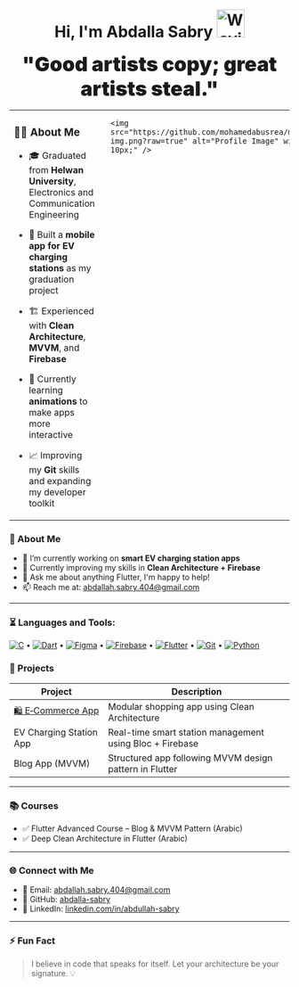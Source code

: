 <h1 align="center">
  Hi, I'm Abdalla Sabry
  <img src="https://camo.githubusercontent.com/d552948e7884c41fde2d32b9221d79f0df2076c7d824aaab954ca93f53d95884/68747470733a2f2f6d656469612e67697068792e636f6d2f6d656469612f6876524a434c467a6361737252346961377a2f67697068792e676966" alt="Waving Hand" width="50" height="50" />
</h1>

<p align="center">
  <strong>
    <span style="font-size: 36px; font-weight: 900;">
      "Good artists copy; great artists steal."
    </span>
  </strong>
</p>




<table width="100%" style="border-collapse: collapse; border: none;">
  <tr>
    <td style="vertical-align: top; padding-right: 20px; border: none;">

### 👨‍🎓 About Me

- 🎓 Graduated from **Helwan University**, Electronics and Communication Engineering  
- 📱 Built a **mobile app for EV charging stations** as my graduation project  
- 🏗️ Experienced with **Clean Architecture**, **MVVM**, and **Firebase**  
- 🎨 Currently learning **animations** to make apps more interactive  
- 📈 Improving my **Git** skills and expanding my developer toolkit  

    </td>
    <td style="vertical-align: top; border: none; width: 180px;">

      <img src="https://github.com/mohamedabusrea/mohamedabusrea/blob/master/profile-img.png?raw=true" alt="Profile Image" width="150" style="border-radius: 10px;" />

    </td>
  </tr>
</table>




### 💼 About Me

- 🔭 I’m currently working on **smart EV charging station apps**
- 🌱 Currently improving my skills in **Clean Architecture + Firebase**
- 💬 Ask me about anything Flutter, I'm happy to help!
- 📫 Reach me at: abdallah.sabry.404@gmail.com

---
### ⏳ Languages and Tools:

[![C](https://img.shields.io/badge/C-%2300599C.svg?style=flat&logo=c&logoColor=white)](https://en.wikipedia.org/wiki/C_(programming_language)) •
[![Dart](https://img.shields.io/badge/Dart-%230175C2.svg?style=flat&logo=dart&logoColor=white)](https://dart.dev/) •
[![Figma](https://img.shields.io/badge/Figma-%23F24E1E.svg?style=flat&logo=figma&logoColor=white)](https://www.figma.com/) •
[![Firebase](https://img.shields.io/badge/Firebase-FFCA28?style=flat&logo=firebase&logoColor=black)](https://firebase.google.com/) •
[![Flutter](https://img.shields.io/badge/Flutter-%2302569B.svg?style=flat&logo=flutter&logoColor=white)](https://flutter.dev/) •
[![Git](https://img.shields.io/badge/Git-F05032?style=flat&logo=git&logoColor=white)](https://git-scm.com/) •
[![Python](https://img.shields.io/badge/Python-3776AB?style=flat&logo=python&logoColor=white)](https://www.python.org/)



### 📱 Projects

| Project | Description |
|--------|-------------|
| [🛍️ E‑Commerce App](https://github.com/abdalla-sabry/e-commerceCleanArticture) | Modular shopping app using Clean Architecture |
| EV Charging Station App | Real-time smart station management using Bloc + Firebase |
| Blog App (MVVM) | Structured app following MVVM design pattern in Flutter |

---

### 📚 Courses

- ✅ Flutter Advanced Course – Blog & MVVM Pattern (Arabic)
- ✅ Deep Clean Architecture in Flutter (Arabic)

---

### 🌐 Connect with Me

- 📧 Email: [abdallah.sabry.404@gmail.com](mailto:abdallah.sabry.404@gmail.com)  
- 🔗 GitHub: [abdalla-sabry](https://github.com/abdalla-sabry)  
- 💼 LinkedIn: [linkedin.com/in/abdullah-sabry](https://www.linkedin.com/in/abdullah-sabry/)

---

### ⚡ Fun Fact

> I believe in code that speaks for itself. Let your architecture be your signature. 💡
